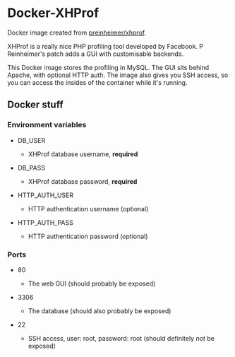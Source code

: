 Docker-XHProf
=============

Docker image created from [preinheimer/xhprof](https://github.com/preinheimer/xhprof).

XHProf is a really nice PHP profiling tool developed by Facebook. P Reinheimer's patch adds a GUI with customisable backends.

This Docker image stores the profiling in MySQL. The GUI sits behind Apache, with optional HTTP auth. The image also gives you SSH access, so you can access the insides of the container while it's running.

Docker stuff
------------

### Environment variables

* DB_USER
  - XHProf database username, **required**

* DB_PASS
  - XHProf database password, **required**

* HTTP_AUTH_USER
  - HTTP authentication username (optional)

* HTTP_AUTH_PASS
  - HTTP authentication password (optional)

### Ports

* 80
  - The web GUI (should probably be exposed)

* 3306
  - The database (should also probably be exposed)

* 22
  - SSH access, user: root, password: root (should definitely *not* be exposed)
